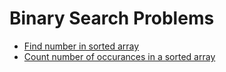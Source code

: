 # Binary Search Problems


* [Find number in sorted array](./src/BinarySearchProblems/FindNumberInSortedArray.cs)
* [Count number of occurances in a sorted array](./src/BinarySearchProblems/CountNumberOfOccurrencesInSortedArray.cs)
